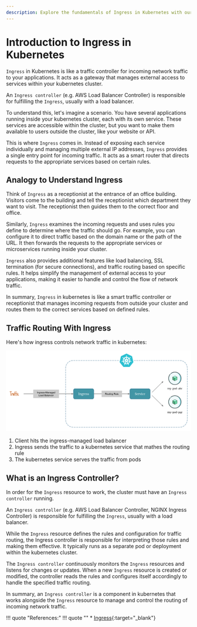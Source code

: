 ```yaml
---
description: Explore the fundamentals of Ingress in Kubernetes with our comprehensive introduction. Uncover the key concepts and best practices for efficient routing and load balancing in your containerized applications.
---
```


# Introduction to Ingress in Kubernetes

`Ingress` in Kubernetes is like a traffic controller for incoming network traffic to your applications. It acts as a gateway that manages external access to services within your kubernetes cluster.

An `Ingress controller` (e.g. AWS Load Balancer Controller) is responsible for fulfilling the `Ingress`, usually with a load balancer.

To understand this, let's imagine a scenario. You have several applications running inside your kubernetes cluster, each with its own service. These services are accessible within the cluster, but you want to make them available to users outside the cluster, like your website or API.

This is where `Ingress` comes in. Instead of exposing each service individually and managing multiple external IP addresses, `Ingress` provides a single entry point for incoming traffic. It acts as a smart router that directs requests to the appropriate services based on certain rules.


## Analogy to Understand Ingress

Think of `Ingress` as a receptionist at the entrance of an office building. Visitors come to the building and tell the receptionist which department they want to visit. The receptionist then guides them to the correct floor and office.

Similarly, `Ingress` examines the incoming requests and uses rules you define to determine where the traffic should go. For example, you can configure it to direct traffic based on the domain name or the path of the URL. It then forwards the requests to the appropriate services or microservices running inside your cluster.

`Ingress` also provides additional features like load balancing, SSL termination (for secure connections), and traffic routing based on specific rules. It helps simplify the management of external access to your applications, making it easier to handle and control the flow of network traffic.

In summary, `Ingress` in kubernetes is like a smart traffic controller or receptionist that manages incoming requests from outside your cluster and routes them to the correct services based on defined rules.


## Traffic Routing With Ingress

Here's how ingress controls network traffic in kubernetes:

<p align="center">
    <img src="../../../assets/eks-course-images/ingress/traffic-routing-with-ingress.png" alt="Traffic Routing With Ingress" loading="lazy" />
</p>

1. Client hits the ingress-managed load balancer
2. Ingress sends the traffic to a kubernetes service that mathes the routing rule
3. The kubernetes service serves the traffic from pods


## What is an Ingress Controller?

In order for the `Ingress` resource to work, the cluster must have an `Ingress controller` running.

An `Ingress controller` (e.g. AWS Load Balancer Controller, NGINX Ingress Controller) is responsible for fulfilling the `Ingress`, usually with a load balancer.

While the `Ingress` resource defines the rules and configuration for traffic routing, the Ingress controller is responsible for interpreting those rules and making them effective. It typically runs as a separate pod or deployment within the kubernetes cluster.

The `Ingress controller` continuously monitors the `Ingress` resources and listens for changes or updates. When a new `Ingress` resource is created or modified, the controller reads the rules and configures itself accordingly to handle the specified traffic routing.

In summary, an `Ingress controller` is a component in kubernetes that works alongside the `Ingress` resource to manage and control the routing of incoming network traffic.



!!! quote "References:"
    !!! quote ""
        * [Ingress]{:target="_blank"}


<!-- Hyperlinks -->
[Ingress]: https://kubernetes.io/docs/concepts/services-networking/ingress/